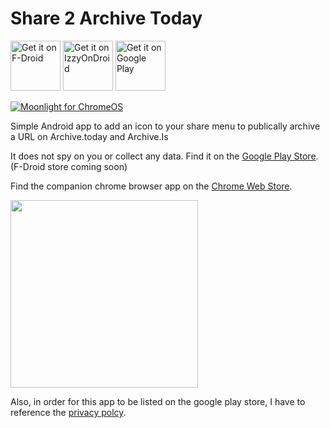 # Share 2 Archive Today
[<img src="https://fdroid.gitlab.io/artwork/badge/get-it-on.png"
alt="Get it on F-Droid"
height="80">](https://f-droid.org/en/packages/org.gnosco.share2archivetoday/)
[<img src="https://gitlab.com/IzzyOnDroid/repo/-/raw/master/assets/IzzyOnDroid.png"
alt="Get it on IzzyOnDroid"
height="80">](https://apt.izzysoft.de/fdroid/index/apk/test)
[<img src="https://play.google.com/intl/en_us/badges/images/generic/en-play-badge.png"
alt="Get it on Google Play"
height="80">](https://play.google.com/store/apps/details?id=org.gnosco.share2archivetoday)

[![Moonlight for ChromeOS](https://moonlight-stream.org/images/chrome_webstore.png)](https://chromewebstore.google.com/detail/archive-webpage/falfcajjjjfjjlfabnfaadepcoagegip)

 
 Simple Android app to add an icon to your share menu to publically archive a URL on Archive.today and Archive.Is

It does not spy on you or collect any data. Find it on the [Google Play Store](https://play.google.com/store/apps/details?id=org.gnosco.share2archivetoday). (F-Droid store coming soon)

Find the companion chrome browser app on the [Chrome Web Store](https://chromewebstore.google.com/detail/archive-webpage/falfcajjjjfjjlfabnfaadepcoagegip).


<img src="https://github.com/gabefair/Share-2-Archive-Today/assets/2096785/4a0c0e79-f6ff-48c0-819d-84687af98772" width="300">

Also, in order for this app to be listed on the google play store, I have to reference the [privacy polcy](https://github.com/gabefair/Share-2-Archive-Today/blob/main/privacy.policy).
